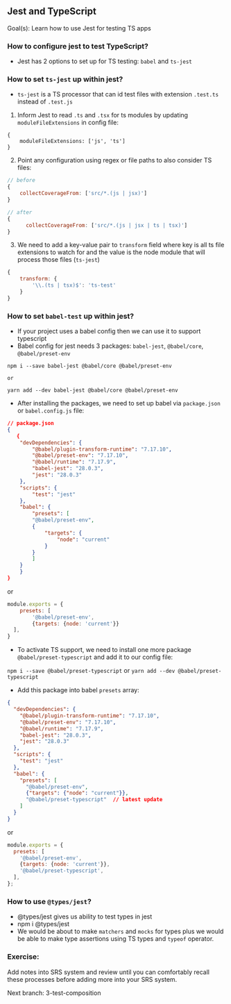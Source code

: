 ## Jest and TypeScript
Goal(s): Learn how to use Jest for testing TS apps

### How to configure jest to test TypeScript?
- Jest has 2 options to set up for TS testing: `babel` and `ts-jest`

### How to set `ts-jest` up within jest?
- `ts-jest` is a TS processor that can id test files with extension `.test.ts` instead of `.test.js`

1. Inform Jest to read `.ts` and `.tsx` for ts modules by updating `moduleFileExtensions` in config file:
```
{
    moduleFileExtensions: ['js', 'ts']
}
```

2. Point any configuration using regex or file paths to also consider TS files:

```js
// before
{
    collectCoverageFrom: ['src/*.(js | jsx)']
}

// after 
{
      collectCoverageFrom: ['src/*.(js | jsx | ts | tsx)']
}
```

3. We need to add a key-value pair to `transform` field where key is all ts file extensions to watch for and the value is the node module that will process those files (`ts-jest`)

```js
{
    transform: {
        '\\.(ts | tsx)$': 'ts-test'
    }
}
```

### How to set `babel-test` up within jest?
- If your project uses a babel config then we can use it to support typescript
- Babel config for jest needs 3 packages: `babel-jest`, `@babel/core`, `@babel/preset-env` 
```node
npm i --save babel-jest @babel/core @babel/preset-env

or

yarn add --dev babel-jest @babel/core @babel/preset-env
```
- After installing the packages, we need to set up babel via `package.json` or `babel.config.js` file:
```json
// package.json
{
   {
    "devDependencies": {
        "@babel/plugin-transform-runtime": "7.17.10",
        "@babel/preset-env": "7.17.10",
        "@babel/runtime": "7.17.9",
        "babel-jest": "28.0.3",
        "jest": "28.0.3"
    },
    "scripts": {
        "test": "jest"
    },
    "babel": {
        "presets": [
        "@babel/preset-env",
        {
            "targets": {
                "node": "current"
            }
        }
        ]
    }
    } 
}
```

or

```js
module.exports = {
    presets: [
        '@babel/preset-env',
        {targets: {node: 'current'}}
  ],
}
```

- To activate TS support, we need to install one more package `@babel/preset-typescript` and add it to our config file:

`npm i --save @babel/preset-typescript` or `yarn add --dev @babel/preset-typescript`

- Add this package into babel `presets` array:

```json
{
  "devDependencies": {
    "@babel/plugin-transform-runtime": "7.17.10",
    "@babel/preset-env": "7.17.10",
    "@babel/runtime": "7.17.9",
    "babel-jest": "28.0.3",
    "jest": "28.0.3"
  },
  "scripts": {
    "test": "jest"
  },
  "babel": {
    "presets": [
      "@babel/preset-env",
      {"targets": {"node": "current"}},
      "@babel/preset-typescript"  // latest update
    ]
  }
}
```

or

```js
module.exports = {
  presets: [
    '@babel/preset-env',
    {targets: {node: 'current'}},
    '@babel/preset-typescript',
  ],
};
```


### How to use `@types/jest`? 
- @types/jest gives us ability to test types in jest
- npm i @types/jest
- We would be about to make `matchers` and `mocks` for types plus we would be able to make type assertions using TS types and `typeof` operator. 

### Exercise:

Add notes into SRS system and review until you can comfortably recall these processes before adding more into your SRS system. 

Next branch: 3-test-composition